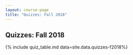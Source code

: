 ```yaml
---
layout: course-page
title: "Quizzes: Fall 2018"
---
```


## Quizzes: Fall 2018

{% include quiz_table.md  data=site.data.quizzes-f2018%}

